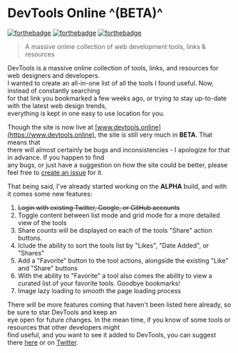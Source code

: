 # DevTools Online ^(BETA)^
[![forthebadge](http://forthebadge.com/images/badges/built-with-love.svg)](http://forthebadge.com) [![forthebadge](http://forthebadge.com/images/badges/uses-js.svg)](http://forthebadge.com) [![forthebadge](http://forthebadge.com/images/badges/kinda-sfw.svg)](http://forthebadge.com)
> A massive online collection of web development tools, links & resources

DevTools is a massive online collection of tools, links, and resources for web designers and developers.  
I wanted to create an all-in-one list of all the tools I found useful. Now, instead of constantly searching  
for that link you bookmarked a few weeks ago, or trying to stay up-to-date with the latest web design trends,  
everything is kept in one easy to use location for you.  
   
   Though the site is now live at [www.devtools.online](https://www.devtools.online), the site is still very much in **BETA**. That means that  
   there will almost certainly be bugs and inconsistencies - I apologize for that in advance. If you happen to find  
   any bugs, or just have a suggestion on how the site could be better, please feel free to [create an issue](https://github.com/thinkpixels/devtools.online/issues) for it.
   
   That being said, I've already started working on the **ALPHA** build, and with it comes some new features:  
   
   1. ~~Login with existing Twitter, Google, or GitHub accounts~~
   2. Toggle content between list mode and grid mode for a more detailed view of the tools
   3. Share counts will be displayed on each of the tools "Share" action buttons.
   4. Iclude the ability to sort the tools list by "Likes", "Date Added", or "Shares"
   5. Add a "Favorite" button to the tool actions, alongside the existing "Like" and "Share" buttons  
   6. With the ability to "Favorite" a tool also comes the ability to view a curated list of your favorite tools. Goodbye bookmarks!
   7. Image lazy loading to smooth the page loading process
 
There will be more features coming that haven't been listed here already, so be sure to star DevTools and keep an  
eye open for future changes. In the mean time, if you know of some tools or resources that other developers might  
find useful, and you want to see it added to DevTools, you can suggest there [here](https://github.com/thinkpixels/devtools.online/issues/8) or on [Twitter](https://twitter.com/devtoolsonline).
